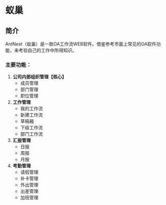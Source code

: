 # 蚁巢
## 简介
AntNest（蚁巢）是一款OA工作流WEB软件。借鉴参考市面上常见的OA软件功能，来考验自己的工作中所得知识。

### 主要功能：
   1. **公司内部组织管理【核心】**
      - 成员管理
      - 部门管理
      - 职位管理
   1. **工作管理**
      - 我的工作流
      - 新建工作流
      - 草稿箱
      - 下级工作流
      - 部门工作流
   1. **汇报管理**
      - 日报
      - 周报
      - 月报
   1. **考勤管理**
      - 请假管理
      - 补卡管理
      - 外出管理
      - 出差管理
      - 加班管理
      
